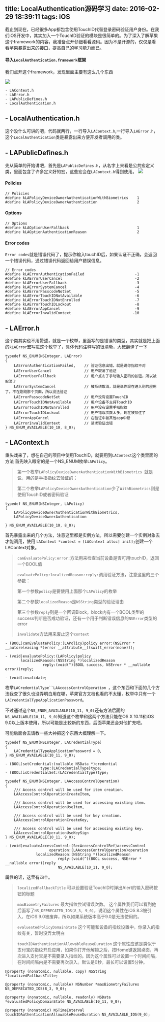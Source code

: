 title: LocalAuthentication源码学习
date: 2016-02-29 18:39:11
tags: iOS
---
截止到现在，已经很多App都包含使用TouchID代替登录密码验证用户身份。在我们iOS开发中，其实加入一个TouchID验证的模块是很简单的。为了深入了解苹果这个framework的内容，我准备点开仔细看看源码。因为不是开源的，仅仅是看看苹果暴露出来的接口，提高自己的学习能力而已。
#### 导入`LocalAuthentication.framework`框架
我们点开这个framework，发现里面主要有这么几个东西

![](http://7xq5gj.com1.z0.glb.clouddn.com/blog/localAuthentication/LocalAuthenticationIndex.png)

	- LAContext.h
	- LAError.h
	- LAPublicDefines.h
	- LocalAuthentication.h

## - LocalAuthentication.h
这个没什么可讲的吧，代码就两行，一行导入`LAContext.h`,一行导入`LAError.h`，这个`LocalAuthentication`类是暴露出来方便开发者调用的类。

## - LAPublicDefines.h
先从简单的开始讲吧，首先是`LAPublicDefines.h`，从名字上来看是公共宏定义类，里面包含了许多定义好的宏，这些宏会在`LAContext.h`得到使用。
![](http://7xq5gj.com1.z0.glb.clouddn.com/blog/localAuthentication/LAPublicDefines.png)


#### Policies

```
// Policies
#define kLAPolicyDeviceOwnerAuthenticationWithBiometrics    1
#define kLAPolicyDeviceOwnerAuthentication                  2
```

#### Options

```
// Options
#define kLAOptionUserFallback                               1
#define kLAOptionAuthenticationReason                       2
```

#### Error codes

`Error codes`就是错误代码了，提示你输入touchID后，如果认证不正确，会返回一个错误代码，通过错误代码返回给用户错误信息。

```
// Error codes
#define kLAErrorAuthenticationFailed                       -1
#define kLAErrorUserCancel                                 -2
#define kLAErrorUserFallback                               -3
#define kLAErrorSystemCancel                               -4
#define kLAErrorPasscodeNotSet                             -5
#define kLAErrorTouchIDNotAvailable                        -6
#define kLAErrorTouchIDNotEnrolled                         -7
#define kLAErrorTouchIDLockout                             -8
#define kLAErrorAppCancel                                  -9
#define kLAErrorInvalidContext                            -10
```

## - LAError.h
这个类其实也不用赘述，就是一个枚举，里面写的是错误的类型，其实就是把上面的`kLAError`宏写进这个枚举了，具体代码注释写的很清晰，大概翻译了一下

```
typedef NS_ENUM(NSInteger, LAError)
{
    LAErrorAuthenticationFailed, 	// 验证信息出错，就是说你指纹不对
    LAErrorUserCancel           	// 用户取消了验证
    LAErrorUserFallback         	// 用户点击了手动输入密码的按钮，所以被取消了
    LAErrorSystemCancel         	// 被系统取消，就是说你现在进入别的应用了，不在刚刚那个页面，所以没法验证
    LAErrorPasscodeNotSet       	// 用户没有设置TouchID
    LAErrorTouchIDNotAvailable  	// 用户设备不支持TouchID
    LAErrorTouchIDNotEnrolled   	// 用户没有设置手指指纹
    LAErrorTouchIDLockout       	// 用户错误次数太多，现在被锁住了
    LAErrorAppCancel            	// 在验证中被其他app中断
    LAErrorInvalidContext   		// 请求验证出错
} NS_ENUM_AVAILABLE(10_10, 8_0);
```

## - LAContext.h
重头戏来了，想在自己的项目中使用TouchID，就要用到`LAContext`这个类里面的方法
首先映入眼帘的是一个NS_ENUM枚举`LAPolicy`。

> 第一个枚举`LAPolicyDeviceOwnerAuthenticationWithBiometrics `就是说，用的是手指指纹去验证的；
> 
> 第二个枚举`LAPolicyDeviceOwnerAuthentication`少了`WithBiometrics`则是使用TouchID或者密码验证

```
typedef NS_ENUM(NSInteger, LAPolicy)
{
    LAPolicyDeviceOwnerAuthenticationWithBiometrics,
    LAPolicyDeviceOwnerAuthentication

} NS_ENUM_AVAILABLE(10_10, 8_0);
```

首先暴露出来的几个方法，注意这里都是实例方法，所以需要创建一个实例对象去才能调用，使用
`LAContext *context = [LAContext alloc] init];`创建一个LAContext对象。

> `canEvaluatePolicy:error:`方法用来检查当前设备是否可用touchID，返回一个BOOL值
> 
> `evaluatePolicy:localizedReason:reply:`调用验证方法，注意这里的三个参数：
> 
> 第一个参数`policy`是要使用上面那个`LAPolicy`的枚举
> 
> 第二个参数`localizedReason`是`NSString`类型的验证理由
> 
> 第三个参数`reply`则是一个回调Block，block内有一个BOOL类型的success判断是否成功验证，还有一个用于判断错误信息的`NSError`类型的error
> 
> `invalidate`方法用来废止这个`context`

```
- (BOOL)canEvaluatePolicy:(LAPolicy)policy error:(NSError * __autoreleasing *)error __attribute__((swift_error(none)));

- (void)evaluatePolicy:(LAPolicy)policy
       localizedReason:(NSString *)localizedReason
                 reply:(void(^)(BOOL success, NSError * __nullable error))reply;

- (void)invalidate;

```

枚举`LACredentialType``LAAccessControlOperation `，这个东西和下面的几个方法我查了很久也没弄明白用在哪，苹果官方文档也看的不太懂，枚举中只有一个`LACredentialTypeApplicationPassword`。

不过通过这个`NS_ENUM_AVAILABLE(10_11, 9_0)`还有方法后面的`NS_AVAILABLE(10_11, 9_0)`知道这个枚举和这两个方法只能在OS X 10.11和iOS 9.0以上版本使用，所以可能是比较新的东西，后面苹果还会对他扩充吧。

可能后面会去请教一些大神把这个东西大概理解一下。

```
typedef NS_ENUM(NSInteger, LACredentialType)
{
    LACredentialTypeApplicationPassword = 0,
} NS_ENUM_AVAILABLE(10_11, 9_0);
```


```
- (BOOL)setCredential:(nullable NSData *)credential
                type:(LACredentialType)type;
- (BOOL)isCredentialSet:(LACredentialType)type;
```

```
typedef NS_ENUM(NSInteger, LAAccessControlOperation)
{
    /// Access control will be used for item creation.
    LAAccessControlOperationCreateItem,

    /// Access control will be used for accessing existing item.
    LAAccessControlOperationUseItem,

    /// Access control will be used for key creation.
    LAAccessControlOperationCreateKey,

    /// Access control will be used for accessing existing key.
    LAAccessControlOperationUseKeySign
} NS_ENUM_AVAILABLE(10_11, 9_0);
```

```
- (void)evaluateAccessControl:(SecAccessControlRef)accessControl
                    operation:(LAAccessControlOperation)operation
              localizedReason:(NSString *)localizedReason
                        reply:(void(^)(BOOL success, NSError * __nullable error))reply
                        NS_AVAILABLE(10_11, 9_0);
```
属性的话，这里有四个。
> `localizedFallbackTitle` 可以设置验证TouchID时弹出Alert的输入密码按钮的标题
> 
> `maxBiometryFailures` 最大指纹尝试错误次数。 这个属性我们可以看到他后面写了`NS_DEPRECATED_IOS(8_3, 9_0)`，说明这个属性在iOS 8.3被引入，在iOS 9.0被废弃，所以如果系统版本高于9.0是无法使用的。
> 
> `evalueatedPolicyDomainState` 这个可能和设备的指纹设置中，你录入的指纹有关，暂时没弄太明白
> 
> `touchIDAuthenticationAllowableReuseDuration` 这个属性应该是类似于支付宝的指纹开启应用，如果你打开他解锁之后，按Home键返回桌面，再次进入支付宝是不需要录入指纹的。因为这个属性可以设置一个时间间隔，在时间间隔内是不需要再次录入。默认是0秒，最长可以设置5分钟。

```
@property (nonatomic, nullable, copy) NSString *localizedFallbackTitle;

@property (nonatomic, nullable) NSNumber *maxBiometryFailures NS_DEPRECATED_IOS(8_3, 9_0);

@property (nonatomic, nullable, readonly) NSData *evaluatedPolicyDomainState NS_AVAILABLE(10_11, 9_0);

@property (nonatomic) NSTimeInterval touchIDAuthenticationAllowableReuseDuration NS_AVAILABLE_IOS(9_0);
```